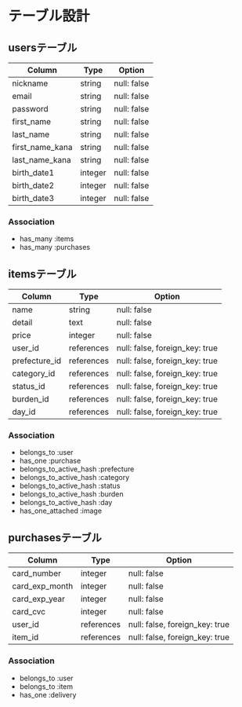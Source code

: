 # テーブル設計

## usersテーブル

|   Column        |   Type   |   Option    |
| --------------- | -------- | ----------- |
| nickname        | string   | null: false |
| email           | string   | null: false |
| password        | string   | null: false |
| first_name      | string   | null: false |
| last_name       | string   | null: false |
| first_name_kana | string   | null: false |
| last_name_kana  | string   | null: false |
| birth_date1     | integer  | null: false |
| birth_date2     | integer  | null: false |
| birth_date3     | integer  | null: false |

### Association

- has_many :items
- has_many :purchases

## itemsテーブル

|   Column        |   Type      |   Option                       |
| --------------- | ----------- | ------------------------------ |
| name            | string      | null: false                    |
| detail          | text        | null: false                    |
| price           | integer     | null: false                    |
| user_id         | references  | null: false, foreign_key: true |
| prefecture_id   | references  | null: false, foreign_key: true |
| category_id     | references  | null: false, foreign_key: true |
| status_id       | references  | null: false, foreign_key: true |
| burden_id       | references  | null: false, foreign_key: true |
| day_id          | references  | null: false, foreign_key: true |


### Association

- belongs_to :user
- has_one :purchase
- belongs_to_active_hash :prefecture
- belongs_to_active_hash :category
- belongs_to_active_hash :status
- belongs_to_active_hash :burden
- belongs_to_active_hash :day
- has_one_attached :image

## purchasesテーブル

|   Column        |   Type   |   Option                           |
| --------------- | -------- | ---------------------------------- |
| card_number     | integer   | null: false                       |
| card_exp_month  | integer   | null: false                       |
| card_exp_year   | integer   | null: false                       |
| card_cvc        | integer   | null: false                       |
| user_id         | references| null: false, foreign_key: true    |
| item_id         | references| null: false, foreign_key: true    |

### Association

- belongs_to :user
- belongs_to :item
- has_one :delivery
